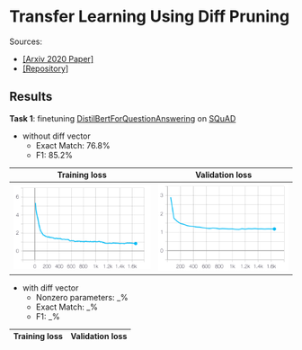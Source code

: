 # Transfer Learning Using Diff Pruning
Sources:
 - [[Arxiv 2020 Paper]](https://arxiv.org/abs/2012.07463)
 - [[Repository]](https://github.com/dguo98/DiffPruning)

## Results

**Task 1**: finetuning [DistilBertForQuestionAnswering](https://huggingface.co/transformers/model_doc/distilbert.html#distilbertforquestionanswering) on [SQuAD](https://rajpurkar.github.io/SQuAD-explorer/)
- without diff vector
  - Exact Match:   76.8%
  - F1:   85.2%

Training loss              |  Validation loss
:-------------------------:|:-------------------------:
![](img/no_diff_training_loss.png)  |  ![](img/no_diff_validation_loss.png)

- with diff vector
  - Nonzero parameters: _%
  - Exact Match:   _%
  - F1:   _%
 
 Training loss              |  Validation loss
:-------------------------:|:-------------------------:

